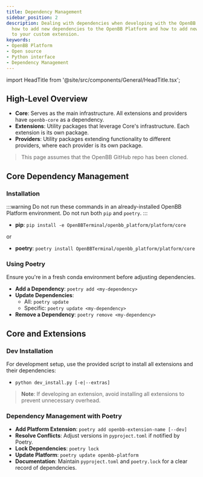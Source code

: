 ```yaml
---
title: Dependency Management
sidebar_position: 2
description: Dealing with dependencies when developing with the OpenBB Platform. Learn
  how to add new dependencies to the OpenBB Platform and how to add new dependencies
  to your custom extension.
keywords:
- OpenBB Platform
- Open source
- Python interface
- Dependency Management
---
```


import HeadTitle from '@site/src/components/General/HeadTitle.tsx';

<HeadTitle title="Dependency Management - Development | OpenBB Platform Docs" />

## High-Level Overview

- **Core**: Serves as the main infrastructure. All extensions and providers have `openbb-core` as a dependency.
- **Extensions**: Utility packages that leverage Core's infrastructure. Each extension is its own package.
- **Providers**: Utility packages extending functionality to different providers, where each provider is its own package.

> This page assumes that the OpenBB GitHub repo has been cloned.

## Core Dependency Management

### Installation

:::warning
Do not run these commands in an already-installed OpenBB Platform environment. Do not run both `pip` and `poetry`.
:::

- **pip**: `pip install -e OpenBBTerminal/openbb_platform/platform/core`

or

- **poetry**: `poetry install OpenBBTerminal/openbb_platform/platform/core`

### Using Poetry

Ensure you're in a fresh conda environment before adjusting dependencies.

- **Add a Dependency**: `poetry add <my-dependency>`
- **Update Dependencies**:
  - All: `poetry update`
  - Specific: `poetry update <my-dependency>`
- **Remove a Dependency**: `poetry remove <my-dependency>`

## Core and Extensions

### Dev Installation

For development setup, use the provided script to install all extensions and their dependencies:

- `python dev_install.py [-e|--extras]`

> **Note**: If developing an extension, avoid installing all extensions to prevent unnecessary overhead.

### Dependency Management with Poetry

- **Add Platform Extension**: `poetry add openbb-extension-name [--dev]`
- **Resolve Conflicts**: Adjust versions in `pyproject.toml` if notified by Poetry.
- **Lock Dependencies**: `poetry lock`
- **Update Platform**: `poetry update openbb-platform`
- **Documentation**: Maintain `pyproject.toml` and `poetry.lock` for a clear record of dependencies.
